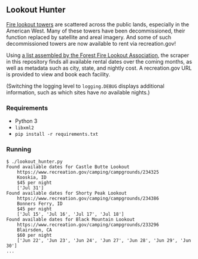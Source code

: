 Lookout Hunter
---

[Fire lookout towers](https://en.wikipedia.org/wiki/Fire_lookout_tower) are scattered across the public lands, especially in the American West. Many of these towers have been decommissioned, their function replaced by satellite and areal imagery. And some of such decommissioned towers are now available to rent via recreation.gov!

Using [a list assembled by the Forest Fire Lookout Association](https://www.firelookout.org/lookout-rentals.html), the scraper in this repository finds all available rental dates over the coming months, as well as metadata such as city, state, and nightly cost. A recreation.gov URL is provided to view and book each facility.

(Switching the logging level to `logging.DEBUG` displays additional information, such as which sites have _no_ available nights.)

### Requirements

- Python 3
- `libxml2`
- `pip install -r requirements.txt`

### Running

```
$ ./lookout_hunter.py
Found available dates for Castle Butte Lookout
    https://www.recreation.gov/camping/campgrounds/234325
    Kooskia, ID
    $45 per night
    ['Jul 31']
Found available dates for Shorty Peak Lookout
    https://www.recreation.gov/camping/campgrounds/234386
    Bonners Ferry, ID
    $45 per night
    ['Jul 15', 'Jul 16', 'Jul 17', 'Jul 18']
Found available dates for Black Mountain Lookout
    https://www.recreation.gov/camping/campgrounds/233296
    Blairsden, CA
    $60 per night
    ['Jun 22', 'Jun 23', 'Jun 24', 'Jun 27', 'Jun 28', 'Jun 29', 'Jun 30']
...
```